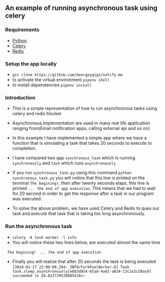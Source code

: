 ## An example of running asynchronous task using celery

### Requirements
 - [Python](https://www.python.org/)
 - [Celery](https://docs.celeryproject.org/en/latest/getting-started/first-steps-with-celery.html)
 - [Redis](https://redis.io/)

### Setup the app locally
- `git clone https://github.com/Georgeygigz/notify-me`
- to activate the virtual environment `pipenv shell`
- to install dependencies `pipenv install`


### Introduction
- This is a simple representation of how to run asynchronous tasks using celery and redis blocker
- Asynchronous implementation are used in many real life application ranging from(Email notification apps,
    calling external api and so on)
- In this example I have implemented a simple app where we have a function that is simulating a task
  that takes 20 seconds to execute to completion.

- I have compared two app `synchronous_task` which is running `synchronously` and `task` which runs `asynchronously`

- If you run `synchronous_task.py` using this command `python synchronous_task.py` you will notice that
  this line is printed on the terminal `The begining!`, then after twenty seconds elaps, this line is printed  `... the end of app execution`. This means that we had to wait for 20 second in order to get the response  after a task in our program was executed.

- To solve the above problem, we have used Celery and Redis to ques our task and execute that task that
  is taking too long asynchronously.


### Run the asynchronous task
- `celery -A task worker -l info`
- You will notice  these two lines below, are executed almost the same time

 ``` The begining!```
  ``` ... the end of app execution```

- Finally you will realize that after 20 seconds the task is being executed
```[2020-01-17 22:09:09,294: INFO/ForkPoolWorker-6] Task task.sleep_asynchronously[e683d854-65ad-4a61-a824-13c2a2c58ac0] succeeded in 20.022739520005416s:```


